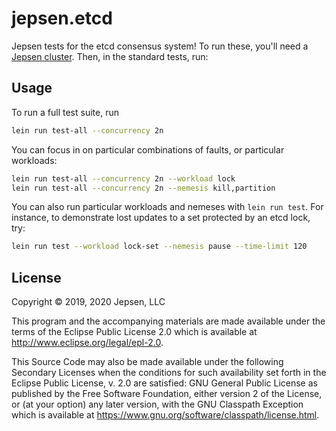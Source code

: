 # jepsen.etcd

Jepsen tests for the etcd consensus system! To run these, you'll need a [Jepsen
cluster](https://github.com/jepsen-io/jepsen). Then, in the standard tests,
run:

## Usage

To run a full test suite, run

```sh
lein run test-all --concurrency 2n
```

You can focus in on particular combinations of faults, or particular workloads:

```sh
lein run test-all --concurrency 2n --workload lock
lein run test-all --concurrency 2n --nemesis kill,partition
```

You can also run particular workloads and nemeses with `lein run test`. For instance, to demonstrate lost updates to a set protected by an etcd lock, try:

```sh
lein run test --workload lock-set --nemesis pause --time-limit 120
```

## License

Copyright © 2019, 2020 Jepsen, LLC

This program and the accompanying materials are made available under the
terms of the Eclipse Public License 2.0 which is available at
http://www.eclipse.org/legal/epl-2.0.

This Source Code may also be made available under the following Secondary
Licenses when the conditions for such availability set forth in the Eclipse
Public License, v. 2.0 are satisfied: GNU General Public License as published by
the Free Software Foundation, either version 2 of the License, or (at your
option) any later version, with the GNU Classpath Exception which is available
at https://www.gnu.org/software/classpath/license.html.
